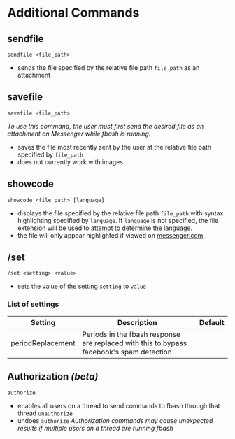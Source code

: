 # Additional Commands

## sendfile

`sendfile <file_path>`
- sends the file specified by the relative file path `file_path` as an attachment

## savefile
`savefile <file_path>`

*To use this command, the user must first send the desired file as an attachment on Messenger while fbash is running.*
- saves the file most recently sent by the user at the relative file path specified by `file_path`
- does not currently work with images

## showcode
`showcode <file_path> [language]`
- displays the file specified by the relative file path `file_path` with syntax highlighting specified by `language`.
If `language` is not specified, the file extension will be used to attempt to determine the language. 
- the file will only appear highlighted if viewed on [messenger.com](https://messenger.com)

## /set
`/set <setting> <value>`
- sets the value of the setting `setting` to `value`

### List of settings

| Setting | Description | Default|
| ------ | ----------- | -----------------
| periodReplacement   | Periods in the fbash response are replaced with this to bypass facebook's spam detection | `.` |

## Authorization *(beta)*
`authorize`
- enables all users on a thread to send commands to fbash through that thread
`unauthorize`
- undoes `authorize`
*Authorization commands may cause unexpected results if multiple users on a thread are running fbash*
